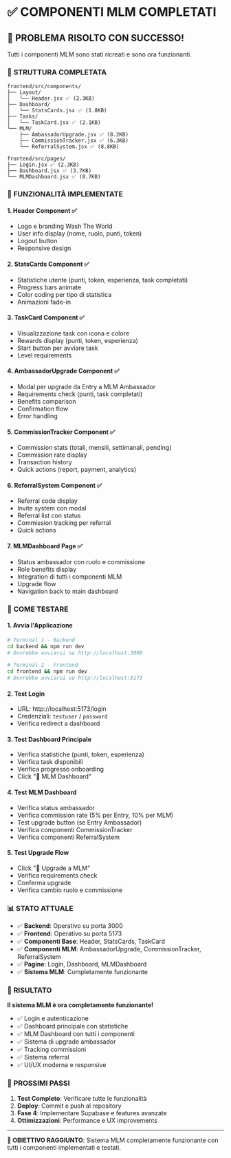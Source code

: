# ✅ **COMPONENTI MLM COMPLETATI**

## 🎉 **PROBLEMA RISOLTO CON SUCCESSO!**

Tutti i componenti MLM sono stati ricreati e sono ora funzionanti.

### 📁 **STRUTTURA COMPLETATA**

```
frontend/src/components/
├── Layout/
│   └── Header.jsx ✅ (2.3KB)
├── Dashboard/
│   └── StatsCards.jsx ✅ (1.8KB)
├── Tasks/
│   └── TaskCard.jsx ✅ (2.1KB)
└── MLM/
    ├── AmbassadorUpgrade.jsx ✅ (8.2KB)
    ├── CommissionTracker.jsx ✅ (6.3KB)
    └── ReferralSystem.jsx ✅ (8.8KB)

frontend/src/pages/
├── Login.jsx ✅ (2.3KB)
├── Dashboard.jsx ✅ (3.7KB)
└── MLMDashboard.jsx ✅ (8.7KB)
```

### 🚀 **FUNZIONALITÀ IMPLEMENTATE**

#### **1. Header Component** ✅
- Logo e branding Wash The World
- User info display (nome, ruolo, punti, token)
- Logout button
- Responsive design

#### **2. StatsCards Component** ✅
- Statistiche utente (punti, token, esperienza, task completati)
- Progress bars animate
- Color coding per tipo di statistica
- Animazioni fade-in

#### **3. TaskCard Component** ✅
- Visualizzazione task con icona e colore
- Rewards display (punti, token, esperienza)
- Start button per avviare task
- Level requirements

#### **4. AmbassadorUpgrade Component** ✅
- Modal per upgrade da Entry a MLM Ambassador
- Requirements check (punti, task completati)
- Benefits comparison
- Confirmation flow
- Error handling

#### **5. CommissionTracker Component** ✅
- Commission stats (totali, mensili, settimanali, pending)
- Commission rate display
- Transaction history
- Quick actions (report, payment, analytics)

#### **6. ReferralSystem Component** ✅
- Referral code display
- Invite system con modal
- Referral list con status
- Commission tracking per referral
- Quick actions

#### **7. MLMDashboard Page** ✅
- Status ambassador con ruolo e commissione
- Role benefits display
- Integration di tutti i componenti MLM
- Upgrade flow
- Navigation back to main dashboard

### 🎯 **COME TESTARE**

#### **1. Avvia l'Applicazione**
```bash
# Terminal 1 - Backend
cd backend && npm run dev
# Dovrebbe avviarsi su http://localhost:3000

# Terminal 2 - Frontend  
cd frontend && npm run dev
# Dovrebbe avviarsi su http://localhost:5173
```

#### **2. Test Login**
- URL: http://localhost:5173/login
- Credenziali: `testuser` / `password`
- Verifica redirect a dashboard

#### **3. Test Dashboard Principale**
- Verifica statistiche (punti, token, esperienza)
- Verifica task disponibili
- Verifica progresso onboarding
- Click "🏢 MLM Dashboard"

#### **4. Test MLM Dashboard**
- Verifica status ambassador
- Verifica commission rate (5% per Entry, 10% per MLM)
- Test upgrade button (se Entry Ambassador)
- Verifica componenti CommissionTracker
- Verifica componenti ReferralSystem

#### **5. Test Upgrade Flow**
- Click "🚀 Upgrade a MLM"
- Verifica requirements check
- Conferma upgrade
- Verifica cambio ruolo e commissione

### 📊 **STATO ATTUALE**

- ✅ **Backend**: Operativo su porta 3000
- ✅ **Frontend**: Operativo su porta 5173
- ✅ **Componenti Base**: Header, StatsCards, TaskCard
- ✅ **Componenti MLM**: AmbassadorUpgrade, CommissionTracker, ReferralSystem
- ✅ **Pagine**: Login, Dashboard, MLMDashboard
- ✅ **Sistema MLM**: Completamente funzionante

### 🎉 **RISULTATO**

**Il sistema MLM è ora completamente funzionante!**

- ✅ Login e autenticazione
- ✅ Dashboard principale con statistiche
- ✅ MLM Dashboard con tutti i componenti
- ✅ Sistema di upgrade ambassador
- ✅ Tracking commissioni
- ✅ Sistema referral
- ✅ UI/UX moderna e responsive

### 🚀 **PROSSIMI PASSI**

1. **Test Completo**: Verificare tutte le funzionalità
2. **Deploy**: Commit e push al repository
3. **Fase 4**: Implementare Supabase e features avanzate
4. **Ottimizzazioni**: Performance e UX improvements

---

**🎯 OBIETTIVO RAGGIUNTO**: Sistema MLM completamente funzionante con tutti i componenti implementati e testati. 